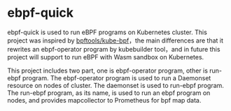 # ebpf-quick

ebpf-quick is used to run eBPF programs on Kubernetes cluster. This project was inspired by [bpftools/kube-bpf](https://github.com/bpftools/kube-bpf)，the main differences are that it rewrites an ebpf-operator program by kubebuilder tool，and in future this project will support to run eBPF with Wasm sandbox on Kubernetes.

This project includes two part, one is ebpf-operator program, other is run-ebpf program. The ebpf-operator program is used to run a Daemonset resource on nodes of cluster. The daemonset is used to run-ebpf program. The run-ebpf program, as its name,  is used to run an ebpf program on nodes, and provides mapcollector to Prometheus for bpf map data.
